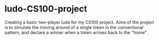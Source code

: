 # ludo-CS100-project

Creating a basic two-player ludo for my CS100 project. Aims of the project is to simulate the moving around of a single token in the conventional pattern, and declare a winner when a token arrives back to the "home". 

